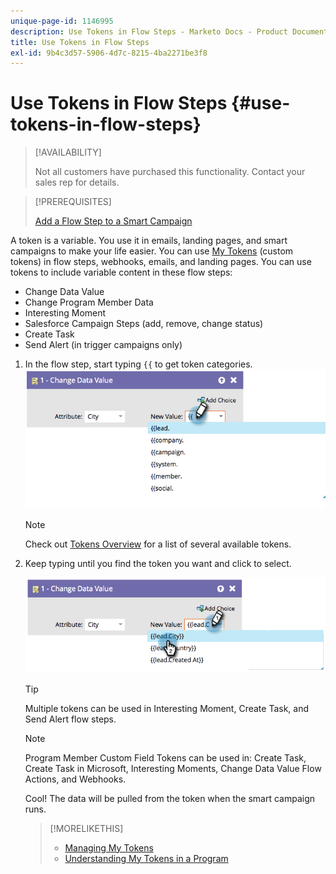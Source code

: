 ```yaml
---
unique-page-id: 1146995
description: Use Tokens in Flow Steps - Marketo Docs - Product Documentation
title: Use Tokens in Flow Steps
exl-id: 9b4c3d57-5906-4d7c-8215-4ba2271be3f8
---
```

# Use Tokens in Flow Steps {#use-tokens-in-flow-steps}

>[!AVAILABILITY]
>
>Not all customers have purchased this functionality. Contact your sales rep for details.

>[!PREREQUISITES]
>
>[Add a Flow Step to a Smart Campaign](/help/marketo/product-docs/core-marketo-concepts/smart-campaigns/flow-actions/add-a-flow-step-to-a-smart-campaign.md)

A token is a variable. You use it in emails, landing pages, and smart campaigns to make your life easier. You can use [My Tokens](/help/marketo/product-docs/core-marketo-concepts/programs/tokens/understanding-my-tokens-in-a-program.md) (custom tokens) in flow steps, webhooks, emails, and landing pages. You can use tokens to include variable content in these flow steps:

* Change Data Value
* Change Program Member Data
* Interesting Moment
* Salesforce Campaign Steps (add, remove, change status)
* Create Task
* Send Alert (in trigger campaigns only)

1. In the flow step, start typing `{{` to get token categories. ![](assets/image2014-9-22-14-3a3-3a17.png)

   >[!NOTE]
   >
   >Check out [Tokens Overview](/help/marketo/product-docs/demand-generation/landing-pages/personalizing-landing-pages/tokens-overview.md) for a list of several available tokens.

1. Keep typing until you find the token you want and click to select.

   ![](assets/image2014-9-22-14-3a3-3a48.png)

   >[!TIP]
   >
   >Multiple tokens can be used in Interesting Moment, Create Task, and Send Alert flow steps.

   >[!NOTE]
   >
   >Program Member Custom Field Tokens can be used in: Create Task, Create Task in Microsoft, Interesting Moments, Change Data Value Flow Actions, and Webhooks.

   Cool! The data will be pulled from the token when the smart campaign runs.

   >[!MORELIKETHIS]
   >
   >* [Managing My Tokens](/help/marketo/product-docs/core-marketo-concepts/programs/tokens/managing-my-tokens.md)
   >* [Understanding My Tokens in a Program](/help/marketo/product-docs/core-marketo-concepts/programs/tokens/understanding-my-tokens-in-a-program.md)
